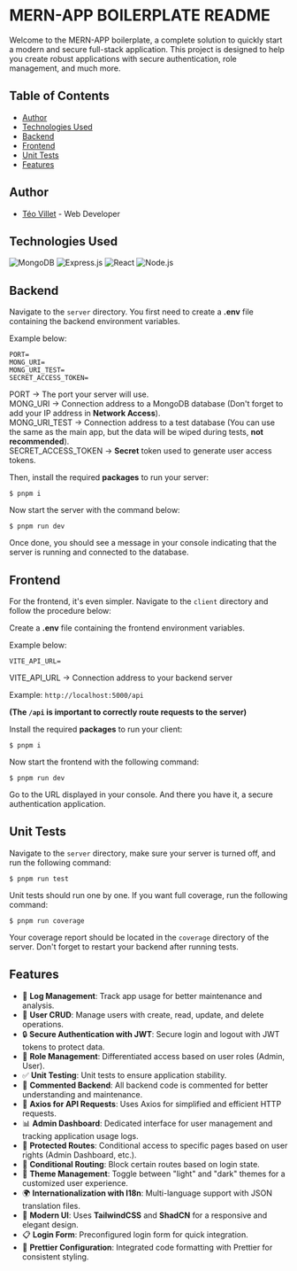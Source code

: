 # MERN-APP BOILERPLATE README

Welcome to the MERN-APP boilerplate, a complete solution to quickly start a modern and secure full-stack application. This project is designed to help you create robust applications with secure authentication, role management, and much more.

## Table of Contents

- [Author](#author)
- [Technologies Used](#technologies-used)
- [Backend](#backend)
- [Frontend](#frontend)
- [Unit Tests](#unit-tests)
- [Features](#features)

## Author

- [Téo Villet](https://github.com/teovlt) - Web Developer

## Technologies Used

![MongoDB](https://img.shields.io/badge/MongoDB-4EA94B?style=for-the-badge&logo=mongodb&logoColor=white)
![Express.js](https://img.shields.io/badge/Express.js-000000?style=for-the-badge&logo=express&logoColor=white)
![React](https://img.shields.io/badge/React-20232A?style=for-the-badge&logo=react&logoColor=61DAFB)
![Node.js](https://img.shields.io/badge/Node.js-43853D?style=for-the-badge&logo=node.js&logoColor=white)

## Backend

Navigate to the `server` directory.
You first need to create a **.env** file containing the backend environment variables.

Example below:

```env
PORT=
MONG_URI=
MONG_URI_TEST=
SECRET_ACCESS_TOKEN=
```

PORT -> The port your server will use.  
MONG_URI -> Connection address to a MongoDB database (Don't forget to add your IP address in **Network Access**).  
MONG_URI_TEST -> Connection address to a test database (You can use the same as the main app, but the data will be wiped during tests, **not recommended**).  
SECRET_ACCESS_TOKEN -> **Secret** token used to generate user access tokens.

Then, install the required **packages** to run your server:

```shell
$ pnpm i
```

Now start the server with the command below:

```shell
$ pnpm run dev
```

Once done, you should see a message in your console indicating that the server is running and connected to the database.

## Frontend

For the frontend, it's even simpler. Navigate to the `client` directory and follow the procedure below:

Create a **.env** file containing the frontend environment variables.

Example below:

```env
VITE_API_URL=
```

VITE_API_URL -> Connection address to your backend server

Example: `http://localhost:5000/api`

**(The `/api` is important to correctly route requests to the server)**

Install the required **packages** to run your client:

```shell
$ pnpm i
```

Now start the frontend with the following command:

```shell
$ pnpm run dev
```

Go to the URL displayed in your console.
And there you have it, a secure authentication application.

## Unit Tests

Navigate to the `server` directory, make sure your server is turned off, and run the following command:

```shell
$ pnpm run test
```

Unit tests should run one by one.
If you want full coverage, run the following command:

```shell
$ pnpm run coverage
```

Your coverage report should be located in the `coverage` directory of the server.
Don't forget to restart your backend after running tests.

## Features

- 📜 **Log Management**: Track app usage for better maintenance and analysis.
- 👥 **User CRUD**: Manage users with create, read, update, and delete operations.
- 🔒 **Secure Authentication with JWT**: Secure login and logout with JWT tokens to protect data.
- 🏢 **Role Management**: Differentiated access based on user roles (Admin, User).
- ✅ **Unit Testing**: Unit tests to ensure application stability.
- 📝 **Commented Backend**: All backend code is commented for better understanding and maintenance.
- 🔗 **Axios for API Requests**: Uses Axios for simplified and efficient HTTP requests.
- 📊 **Admin Dashboard**: Dedicated interface for user management and tracking application usage logs.
- 🔐 **Protected Routes**: Conditional access to specific pages based on user rights (Admin Dashboard, etc.).
- 🚧 **Conditional Routing**: Block certain routes based on login state.
- 🌙 **Theme Management**: Toggle between "light" and "dark" themes for a customized user experience.
- 🌍 **Internationalization with I18n**: Multi-language support with JSON translation files.
- 🎨 **Modern UI**: Uses **TailwindCSS** and **ShadCN** for a responsive and elegant design.
- 📋 **Login Form**: Preconfigured login form for quick integration.
- 🔄 **Prettier Configuration**: Integrated code formatting with Prettier for consistent styling.
